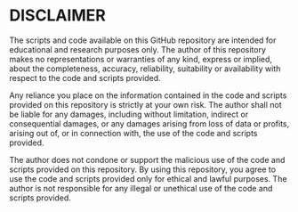 # DISCLAIMER 
The scripts and code available on this GitHub repository are intended for educational and research purposes only. The author of this repository makes no representations or warranties of any kind, express or implied, about the completeness, accuracy, reliability, suitability or availability with respect to the code and scripts provided.

Any reliance you place on the information contained in the code and scripts provided on this repository is strictly at your own risk. The author shall not be liable for any damages, including without limitation, indirect or consequential damages, or any damages arising from loss of data or profits, arising out of, or in connection with, the use of the code and scripts provided.

The author does not condone or support the malicious use of the code and scripts provided on this repository. By using this repository, you agree to use the code and scripts provided only for ethical and lawful purposes. The author is not responsible for any illegal or unethical use of the code and scripts provided.

